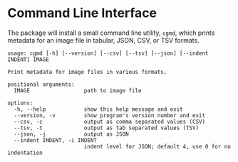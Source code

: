 # Command Line Interface

The package will install a small command line utility, `cgmd`, which prints
metadata for an image file in tabular, JSON, CSV, or TSV formats.

```
usage: cgmd [-h] [--version] [--csv] [--tsv] [--json] [--indent INDENT] IMAGE

Print metadata for image files in various formats.

positional arguments:
  IMAGE                 path to image file

options:
  -h, --help            show this help message and exit
  --version, -v         show program's version number and exit
  --csv, -c             output as comma separated values (CSV)
  --tsv, -t             output as tab separated values (TSV)
  --json, -j            output as JSON
  --indent INDENT, -i INDENT
                        indent level for JSON; default 4, use 0 for no indentation
```
